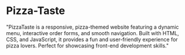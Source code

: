 # Pizza-Taste
"PizzaTaste is a responsive, pizza-themed website featuring a dynamic menu, interactive order forms, and smooth navigation. Built with HTML, CSS, and JavaScript, it provides a fun and user-friendly experience for pizza lovers. Perfect for showcasing front-end development skills."

